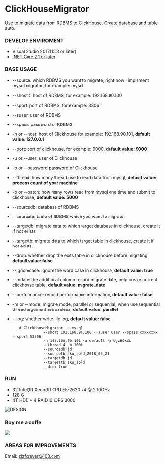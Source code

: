 # ClickHouseMigrator

Use to migrate data from RDBMS to ClickHouse. Create database and table auto.

### DEVELOP ENVIROMENT

- Visual Studio 2017(15.3 or later)
- [.NET Core 2.1 or later](https://www.microsoft.com/net/download/windows)

### BASE USAGE

+ --source:  which RDBMS you want to migrate, right now i implement mysql migrator, for example: mysql
+ --shost： host of RDBMS, for example: 192.168.90.100
+ --sport: port of RDBMS, for example: 3306
+ --suser: user of RDBMS
+ --spass: password of RDBMS
+ -h or --host: host of Clickhouse for example: 192.168.90.101, **default value: 127.0.0.1**
+ --port: port of clickhouse, for example: 9000, **default value: 9000**
+ -u or --user: user of Clickhouse
+ -p or --password password of Clickhouse
+ --thread: how many thread use to read data from mysql, **default value: process count of your machine**
+ -b or --batch: how many rows read from mysql one time and submit to clickhouse, **default value: 5000**
+ --sourcedb: database of RDBMS
+ --sourcetb: table of RDBMS which you want to migrate
+ --targetdb: migrate data to which target database in clickhouse, create it if not exists
+ --targettb: migrate data to which target table in clickhouse, create it if not exists
+ --drop: whether drop the exits table in clickhouse before migrating, **default value: false**
+ --ignorecase: ignore the word case in clickhouse, **default value: true**
+ --mdate: the additional column record migrate date, help create correct clickhouse table, **default value: migrate_date**
+ --performance: record performance information, **default value: false**
+ -m or --mode: migrate mode, parallel or sequential, when use sequential thread argument are useless, **default value: parallel**
+ --log: whether write file log, **default value: false**

         # ClickHouseMigrator -s mysql
					--shost 192.168.90.100 --suser user --spass xxxxxxxx --sport 53306
					-h 192.168.90.101 -u default -p UjzBOxCL
					--thread 4 -b 1000
					--sourcedb jd
					--sourcetb sku_sold_2018_05_21
					--targetdb jd
					--targettb sku_sold
					--drop true


### RUN

* 32  Intel(R) Xeon(R) CPU E5-2620 v4 @ 2.10GHz
* 128 G
* 4T HDD * 4 RAID10 IOPS 3000

![DESIGN](https://github.com/zlzforever/ClickHouseMigrator/raw/master/images/example.png?raw=true)

### Buy me a coffe

![](https://github.com/zlzforever/DotnetSpiderPictures/raw/master/pay.png)

### AREAS FOR IMPROVEMENTS

Email: zlzforever@163.com
